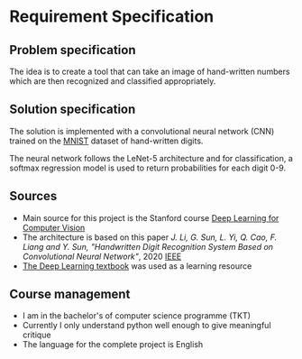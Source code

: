 # Requirement Specification

## Problem specification
The idea is to create a tool that can take an image of hand-written numbers which are then recognized and classified appropriately.

## Solution specification
The solution is implemented with a convolutional neural network (CNN) trained on the [MNIST](http://yann.lecun.com/exdb/mnist/) dataset of hand-written digits.

The neural network follows the LeNet-5 architecture and for classification, a softmax regression model is used to return probabilities for each digit 0-9.



## Sources
- Main source for this project is the Stanford course [Deep Learning for Computer Vision](http://cs231n.stanford.edu/)
- The architecture is based on this paper _J. Li, G. Sun, L. Yi, Q. Cao, F. Liang and Y. Sun, "Handwritten Digit Recognition System Based on Convolutional Neural Network"_, 2020 [IEEE](https://ieeexplore.ieee.org/document/9213619)
- [The Deep Learning textbook](https://www.deeplearningbook.org/) was used as a learning resource 

## Course management
- I am in the bachelor's of computer science programme (TKT)
- Currently I only understand python well enough to give meaningful critique
- The language for the complete project is English
